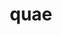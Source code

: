 ---
title: quae
meaning: who (statement)
ch: one
pos: pronounthird
abbgender: (f.)
abbgender2: (fem.)
gender: (feminine)
declension: first
mt: yes
mt1thru4: yes
---